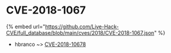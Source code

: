 # CVE-2018-1067
{% embed url="https://github.com/Live-Hack-CVE/full_database/blob/main/cves/2018/CVE-2018-1067.json" %}

* hbranco ~> [CVE-2018-10678](https://www.alice-snow.ru/2018/database/cve-2018-1067/cve-2018-10678-hbranco)